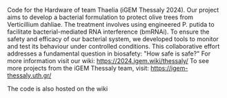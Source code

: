 Code for the Hardware of team Thaelia (iGEM Thessaly 2024).
Our project aims to develop a bacterial formulation to protect olive trees from Verticillium dahliae. 
The treatment involves using engineered P. putida to facilitate bacterial-mediated RNA interference (bmRNAi).
To ensure the safety and efficacy of our bacterial system, we developed tools to monitor and test its behaviour under controlled conditions. 
This collaborative effort addresses a fundamental question in biosafety: "How safe is safe?"
For more information visit our wiki: https://2024.igem.wiki/thessaly/
To see more projects from the iGEM Thessaly team, visit: https://igem-thessaly.uth.gr/

The code is also hosted on the wiki
